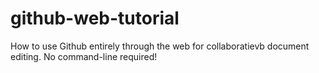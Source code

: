 github-web-tutorial
===================

How to use Github entirely through the web for collaboratievb document editing. No command-line required!
